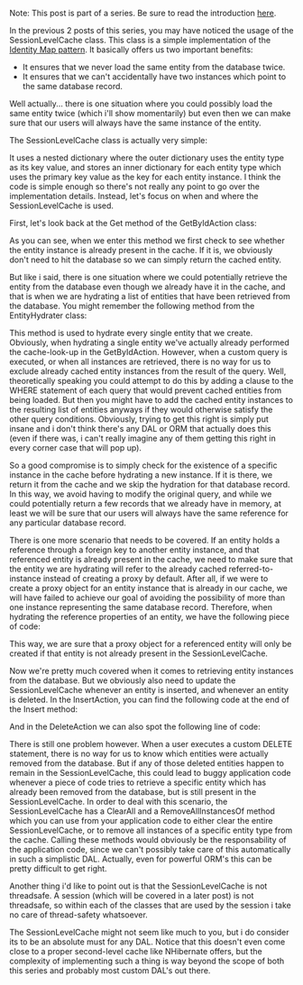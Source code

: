 Note: This post is part of a series.  Be sure to read the introduction <a href="http://davybrion.com/blog/2009/08/build-your-own-data-access-layer-series/">here</a>.

In the previous 2 posts of this series, you may have noticed the usage of the SessionLevelCache class. This class is a simple implementation of the <a href="http://martinfowler.com/eaaCatalog/identityMap.html">Identity Map pattern</a>.  It basically offers us two important benefits:
<ul>
	<li>It ensures that we never load the same entity from the database twice.</li>
	<li>It ensures that we can't accidentally have two instances which point to the same database record.</li>
</ul>

Well actually... there is one situation where you could possibly load the same entity twice (which i'll show momentarily) but even then we can make sure that our users will always have the same instance of the entity.

The SessionLevelCache class is actually very simple:

<script src="https://gist.github.com/3685030.js?file=s1.cs"></script>

It uses a nested dictionary where the outer dictionary uses the entity type as its key value, and stores an inner dictionary for each entity type which uses the primary key value as the key for each entity instance.  I think the code is simple enough so there's not really any point to go over the implementation details.  Instead, let's focus on when and where the SessionLevelCache is used.

First, let's look back at the Get method of the GetByIdAction class:

<script src="https://gist.github.com/3685030.js?file=s2.cs"></script>

As you can see, when we enter this method we first check to see whether the entity instance is already present in the cache.  If it is, we obviously don't need to hit the database so we can simply return the cached entity.

But like i said, there is one situation where we could potentially retrieve the entity from the database even though we already have it in the cache, and that is when we are hydrating a list of entities that have been retrieved from the database.  You might remember the following method from the EntityHydrater class:

<script src="https://gist.github.com/3685030.js?file=s3.cs"></script>

This method is used to hydrate every single entity that we create.  Obviously, when hydrating a single entity we've actually already performed the cache-look-up in the GetByIdAction.  However, when a custom query is executed, or when all instances are retrieved, there is no way for us to exclude already cached entity instances from the result of the query.  Well, theoretically speaking you could attempt to do this by adding a clause to the WHERE statement of each query that would prevent cached entities from being loaded.  But then you might have to add the cached entity instances to the resulting list of entities anyways if they would otherwise satisfy the other query conditions.  Obviously, trying to get this right is simply put insane and i don't think there's any DAL or ORM that actually does this (even if there was, i can't really imagine any of them getting this right in every corner case that will pop up).  

So a good compromise is to simply check for the existence of a specific instance in the cache before hydrating a new instance.  If it is there, we return it from the cache and we skip the hydration for that database record.  In this way, we avoid having to modify the original query, and while we could potentially return a few records that we already have in memory, at least we will be sure that our users will always have the same reference for any particular database record.

There is one more scenario that needs to be covered.  If an entity holds a reference through a foreign key to another entity instance, and that referenced entity is already present in the cache, we need to make sure that the entity we are hydrating will refer to the already cached referred-to-instance instead of creating a proxy by default.  After all, if we were to create a proxy object for an entity instance that is already in our cache, we will have failed to achieve our goal of avoiding the possibility of more than one instance representing the same database record.  Therefore, when hydrating the reference properties of an entity, we have the following piece of code:

<script src="https://gist.github.com/3685030.js?file=s4.cs"></script>

This way, we are sure that a proxy object for a referenced entity will only be created if that entity is not already present in the SessionLevelCache.

Now we're pretty much covered when it comes to retrieving entity instances from the database.  But we obviously also need to update the SessionLevelCache whenever an entity is inserted, and whenever an entity is deleted.  In the InsertAction, you can find the following code at the end of the Insert method:

<script src="https://gist.github.com/3685030.js?file=s5.cs"></script>

And in the DeleteAction we can also spot the following line of code:

<script src="https://gist.github.com/3685030.js?file=s6.cs"></script>

There is still one problem however.  When a user executes a custom DELETE statement, there is no way for us to know which entities were actually removed from the database.  But if any of those deleted entities happen to remain in the SessionLevelCache, this could lead to buggy application code whenever a piece of code tries to retrieve a specific entity which has already been removed from the database, but is still present in the SessionLevelCache.  In order to deal with this scenario, the SessionLevelCache has a ClearAll and a RemoveAllInstancesOf method which you can use from your application code to either clear the entire SessionLevelCache, or to remove all instances of a specific entity type from the cache.  Calling these methods would obviously be the responsability of the application code, since we can't possibly take care of this automatically in such a simplistic DAL.  Actually, even for powerful ORM's this can be pretty difficult to get right.

Another thing i'd like to point out is that the SessionLevelCache is not threadsafe.  A session (which will be covered in a later post) is not threadsafe, so within each of the classes that are used by the session i take no care of thread-safety whatsoever.

The SessionLevelCache might not seem like much to you, but i do consider its to be an absolute must for any DAL.  Notice that this doesn't even come close to a proper second-level cache like NHibernate offers, but the complexity of implementing such a thing is way beyond the scope of both this series and probably most custom DAL's out there.
